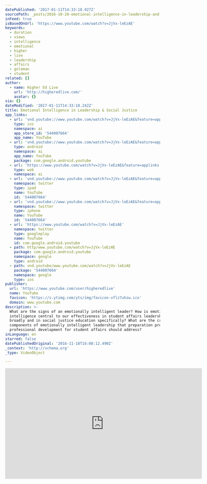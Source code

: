 ```yaml
---
datePublished: '2017-01-11T14:33:18.927Z'
sourcePath: _posts/2016-10-28-emotional-intelligence-in-leadership-and-social-justice.md
inFeed: true
isBasedOnUrl: 'https://www.youtube.com/watch?v=JjVx-leEzAE'
keywords:
  - duration
  - views
  - intelligence
  - emotional
  - higher
  - live
  - leadership
  - affairs
  - goleman
  - student
related: []
author:
  - name: Higher Ed Live
    url: 'http://higheredlive.com/'
    avatar: {}
via: {}
dateModified: '2017-01-11T14:33:18.242Z'
title: Emotional Intelligence in Leadership & Social Justice
app_links:
  - url: 'vnd.youtube://www.youtube.com/watch?v=JjVx-leEzAE&feature=applinks'
    type: ios
    namespace: ai
    app_store_id: '544007664'
    app_name: YouTube
  - url: 'vnd.youtube://www.youtube.com/watch?v=JjVx-leEzAE&feature=applinks'
    type: android
    namespace: ai
    app_name: YouTube
    package: com.google.android.youtube
  - url: 'https://www.youtube.com/watch?v=JjVx-leEzAE&feature=applinks'
    type: web
    namespace: ai
  - url: 'vnd.youtube://www.youtube.com/watch?v=JjVx-leEzAE&feature=applinks'
    namespace: twitter
    type: ipad
    name: YouTube
    id: '544007664'
  - url: 'vnd.youtube://www.youtube.com/watch?v=JjVx-leEzAE&feature=applinks'
    namespace: twitter
    type: iphone
    name: YouTube
    id: '544007664'
  - url: 'https://www.youtube.com/watch?v=JjVx-leEzAE'
    namespace: twitter
    type: googleplay
    name: YouTube
    id: com.google.android.youtube
  - path: http/www.youtube.com/watch?v=JjVx-leEzAE
    package: com.google.android.youtube
    namespace: google
    type: android
  - path: vnd.youtube/www.youtube.com/watch?v=JjVx-leEzAE
    package: '544007664'
    namespace: google
    type: ios
publisher:
  url: 'https://www.youtube.com/user/higheredlive'
  name: YouTube
  favicon: 'https://s.ytimg.com/yts/img/favicon-vflz7uhzw.ico'
  domain: www.youtube.com
description: >-
  What are the signs of an emotionally intelligent leader? How is emotional
  intelligence central to our effectiveness in student affairs leadership
  broadly and in social justice education specifically? What are the critical
  components of emotionally intelligent leadership that preparation programs and
  professional development for student affairs should address?
inLanguage: en
starred: false
datePublishedOriginal: '2016-11-18T16:08:12.490Z'
_context: 'http://schema.org'
_type: VideoObject

---
```

<iframe src="https://cdn.embedly.com/widgets/media.html?src=https%3A%2F%2Fwww.youtube.com%2Fembed%2FJjVx-leEzAE%3Ffeature%3Doembed&amp;url=http%3A%2F%2Fwww.youtube.com%2Fwatch%3Fv%3DJjVx-leEzAE&amp;image=https%3A%2F%2Fi.ytimg.com%2Fvi%2FJjVx-leEzAE%2Fhqdefault.jpg&amp;key=b7d04c9b404c499eba89ee7072e1c4f7&amp;type=text%2Fhtml&amp;schema=youtube" width="640" height="360" scrolling="no" frameborder="0" allowfullscreen="" style=""></iframe>